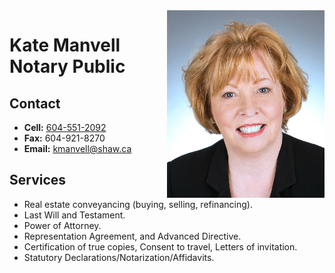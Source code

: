 <img style="float: right" src="/manvellkate.jpg" height="300px" alt="Kate Manvell headshot" />

# Kate Manvell Notary Public

## Contact
- **Cell:** [604-551-2092](tel:604-551-2092)
- **Fax:** 604-921-8270
- **Email:** kmanvell@shaw.ca

## Services
- Real estate conveyancing (buying, selling, refinancing).
- Last Will and Testament.
- Power of Attorney.
- Representation Agreement, and Advanced Directive.
- Certification of true copies, Consent to travel, Letters of invitation.
- Statutory Declarations/Notarization/Affidavits.

